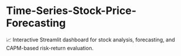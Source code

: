 # Time-Series-Stock-Price-Forecasting
📈 Interactive Streamlit dashboard for stock analysis, forecasting, and CAPM-based risk-return evaluation.

